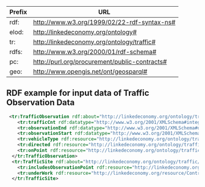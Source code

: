Prefix | URL
-----------|-----------------
rdf: | http://www.w3.org/1999/02/22-rdf-syntax-ns#
elod: | http://linkedeconomy.org/ontology#
tr: | http://linkedeconomy.org/ontology/traffic#
rdfs: | http://www.w3.org/2000/01/rdf-schema#
pc: | http://purl.org/procurement/public-contracts#
geo: | http://www.opengis.net/ont/geosparql#

## RDF example for input data of Traffic Observation Data
```xml
 <tr:TrafficObservation rdf:about="http://linkedeconomy.org/ontology/traffic/resource/TrafficObservation/14995">
    <tr:trafficCnt rdf:datatype="http://www.w3.org/2001/XMLSchema#integer">46</tr:trafficCnt>
    <tr:observationEnd rdf:datatype="http://www.w3.org/2001/XMLSchema#dateTime">2015-03-22T07:45:00Z</tr:observationEnd>
    <tr:observationStart rdf:datatype="http://www.w3.org/2001/XMLSchema#dateTime">2015-03-22T07:30:00Z</tr:observationStart>
    <tr:vehicleType rdf:resource="http://linkedeconomy.org/ontology/traffic/resource/VehicleType/2"/>
    <tr:directed rdf:resource="http://linkedeconomy.org/ontology/traffic/resource/Direction/1"/>
    <tr:onPoint rdf:resource="http://linkedeconomy.org/ontology/traffic/resource/ObservationPoint/1"/>
  </tr:TrafficObservation>
  <tr:TrafficSite rdf:about="http://linkedeconomy.org/ontology/traffic/resource/TrafficSite/1">
    <tr:includesObservationPoint rdf:resource="http://linkedeconomy.org/ontology/traffic/resource/ObservationPoint/1"/>
    <tr:underWork rdf:resource="http://linkedeconomy.org/resource/Contract/AwardNotice/2013208591/5795646"/>
  </tr:TrafficSite>
